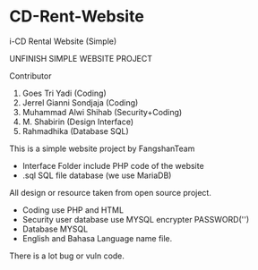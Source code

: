 # CD-Rent-Website
i-CD Rental Website (Simple)


UNFINISH SIMPLE WEBSITE PROJECT

Contributor
1. Goes Tri Yadi (Coding)
2. Jerrel Gianni Sondjaja (Coding)
3. Muhammad Alwi Shihab (Security+Coding)
4. M. Shabirin (Design Interface)
5. Rahmadhika (Database SQL)

This is a simple website project by FangshanTeam

- Interface Folder include PHP code of the website
- .sql SQL file database (we use MariaDB)



All design or resource taken from open source project.

- Coding use PHP and HTML
- Security user database use MYSQL encrypter PASSWORD('')
- Database MYSQL
- English and Bahasa Language name file.


There is a lot bug or vuln code.
